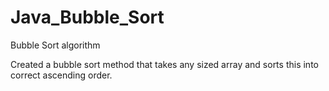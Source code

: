 # Java_Bubble_Sort
Bubble Sort algorithm

Created a bubble sort method that takes any sized array and sorts this into correct ascending order. 
